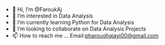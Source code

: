 - 👋 Hi, I’m @FaroukAj
- 👀 I’m interested in Data Analysis
- 🌱 I’m currently learning Python for Data Analysis
- 💞️ I’m looking to collaborate on Data Analysis Projects
- 📫 How to reach me ... Email:pharouqhajayi00@gmail.com

<!---
FaroukAj/FaroukAj is a ✨ special ✨ repository because its `README.md` (this file) appears on your GitHub profile.
You can click the Preview link to take a look at your changes.
--->
